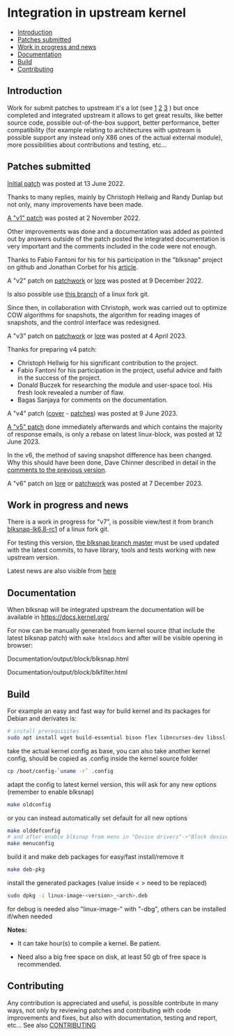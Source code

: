 # Integration in upstream kernel

* [Introduction](#introduction)
* [Patches submitted](#patches-submitted)
* [Work in progress and news](#work-in-progress-and-news)
* [Documentation](#documentation)
* [Build](#build)
* [Contributing](#contributing)

## Introduction

Work for submit patches to upstream it's a lot (see [1](https://docs.kernel.org/process/5.Posting.html "Posting patches") [2](https://docs.kernel.org/process/submitting-patches.html "Submitting patches: the essential guide to getting your code into the kernel") [3](https://docs.kernel.org/process/submit-checklist.html "Linux Kernel patch submission checklist") )
but once completed and integrated upstream it allows to get great results,
like better source code, possible out-of-the-box support, better performance,
better compatibility (for example relating to architectures with upstream is
possible support any instead only X86 ones of the actual external module),
more possibilities about contributions and testing, etc...

## Patches submitted

[Initial patch](https://lore.kernel.org/linux-block/1655135593-1900-1-git-send-email-sergei.shtepa@veeam.com/) was posted at 13 June 2022.

Thanks to many replies, mainly by Christoph Hellwig and Randy Dunlap but not only,
many improvements have been made.

[A "v1" patch](https://lore.kernel.org/lkml/20221102155101.4550-1-sergei.shtepa@veeam.com/) was posted at 2 November 2022.

Other improvements was done and a documentation was added as pointed out by answers
outside of the patch posted the integrated documentation is very important
and the comments included in the code were not enough.

Thanks to Fabio Fantoni for his for his participation in the "blksnap" project on github
and Jonathan Corbet for his [article](https://lwn.net/Articles/914031/).

A "v2" patch on [patchwork](https://patchwork.kernel.org./project/linux-block/list/?series=703315) or [lore](https://lore.kernel.org/linux-block/20221209142331.26395-1-sergei.shtepa@veeam.com/) was posted at 9 December 2022.

Is also possible use [this branch](https://github.com/SergeiShtepa/linux/commits/blksnap_lk6.1-rc8_v5) of a linux fork git.

Since then, in collaboration with Christoph, work was carried out to optimize
COW algorithms for snapshots, the algorithm for reading images of snapshots,
and the control interface was redesigned.

A "v3" patch on [patchwork](https://patchwork.kernel.org/project/linux-block/list/?series=737222) or [lore](https://lore.kernel.org/linux-block/20230404140835.25166-1-sergei.shtepa@veeam.com/) was posted at 4 April 2023.

Thanks for preparing v4 patch:
- Christoph Hellwig for his significant contribution to the project.
- Fabio Fantoni for his participation in the project, useful advice and faith in the success of the project.
- Donald Buczek for researching the module and user-space tool. His fresh look revealed a number of flaw.
- Bagas Sanjaya for comments on the documentation.

A "v4" patch ([cover](https://lore.kernel.org/lkml/20230609115206.4649-1-sergei.shtepa@veeam.com/) - [patches](https://lore.kernel.org/lkml/20230609115858.4737-1-sergei.shtepa@veeam.com/)) was posted at 9 June 2023.

[A "v5" patch](https://lore.kernel.org/linux-block/ZIcsijGWeyk%2FFjHs@infradead.org/T/#mc6b9e9bb70021d25decba816766a80fe54911539) done immediately afterwards and which contains the majority of response emails, is only a rebase on latest linux-block, was posted at 12 June 2023.

In the v6, the method of saving snapshot difference has been changed.
Why this should have been done, Dave Chinner described in detail in the [comments to the previous version](https://lore.kernel.org/lkml/20230612135228.10702-1-sergei.shtepa@veeam.com/T/#mfe9b8f46833011deea4b24714212230ac38db978).

A "v6" patch on [lore](https://lore.kernel.org/linux-block/14d5d31e-0dbe-8d04-91a6-82a886f8e92a@veeam.com/T/#t) or [patchwork](https://patchwork.kernel.org/project/linux-block/list/?series=804089&archive=both) was posted at 7 December 2023.

## Work in progress and news

There is a work in progress for "v7",
is possible view/test it from branch [blksnap-lk6.8-rc1](https://github.com/SergeiShtepa/linux/tree/blksnap-lk6.8-rc1) of a linux fork git.

For testing this version, [the blksnap branch master](https://github.com/veeam/blksnap/tree/master) must be used updated with the latest commits,
to have library, tools and tests working with new upstream version.

Latest news are also visible from [here](https://github.com/veeam/blksnap/issues/2)

## Documentation

When blksnap will be integrated upstream the documentation will be available in
https://docs.kernel.org/

For now can be manually generated from kernel source (that include the latest
blksnap patch) with `make htmldocs` and after will be visible opening in browser:

Documentation/output/block/blksnap.html

Documentation/output/block/blkfilter.html

## Build

For example an easy and fast way for build kernel and its packages for Debian and
derivates is:
``` bash
# install prerequisites
sudo apt install wget build-essential bison flex libncurses-dev libssl-dev libelf-dev dwarves
```
take the actual kernel config as base, you can also take another kernel config,
should be copied as .config inside the kernel source folder
``` bash
cp /boot/config-`uname -r` .config
```
adapt the config to latest kernel version, this will ask for any new options
(remember to enable blksnap)
``` bash
make oldconfig
```
or you can instead automatically set default for all new options
``` bash
make olddefconfig
# and after enable blksnap from menu in "Device drivers"->"Block devices"
make menuconfig
```
build it and make deb packages for easy/fast install/remove it
``` bash
make deb-pkg
```
install the generated packages (value inside < > need to be replaced)
``` bash
sudo dpkg -i linux-image-<version>_<arch>.deb
```
for debug is needed also "linux-image-" with "-dbg", others can be installed if/when needed

**Notes:**

- It can take hour(s) to compile a kernel. Be patient.

- Need also a big free space on disk, at least 50 gb of free space is recommended.

## Contributing

Any contribution is appreciated and useful, is possible contribute in many ways,
not only by reviewing patches and contributing with code improvements and fixes,
but also with documentation, testing and report, etc...
See also [CONTRIBUTING](../CONTRIBUTING.md)
